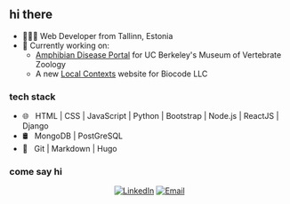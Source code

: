 <h2> hi there</h2>

- 👩🏼‍💻 Web Developer from Tallinn, Estonia
- 🔭 Currently working on: 
  - [Amphibian Disease Portal](https://amphibiandisease.org/) for UC Berkeley's Museum of Vertebrate Zoology 
  - A new [Local Contexts](https://localcontexts.org/) website for Biocode LLC

<h3>tech stack</h3>

- 🌐 &nbsp; HTML | CSS | JavaScript | Python | Bootstrap | Node.js | ReactJS | Django 
- 🛢 &nbsp; MongoDB | PostGreSQL
- 🔧 &nbsp; Git | Markdown | Hugo


<h3> come say hi </h3>

<p align="center">
<a href="https://www.linkedin.com/in/dianalovette/"><img alt="LinkedIn" src="https://img.shields.io/badge/LinkedIn-Diana%20Lovette-blue?style=flat-square&logo=linkedin"></a>
<a href="mailto:dianalovette90@gmail.com"><img alt="Email" src="https://img.shields.io/badge/Email-dianalovette90@gmail.com-blue?style=flat-square&logo=gmail"></a>
</p>

